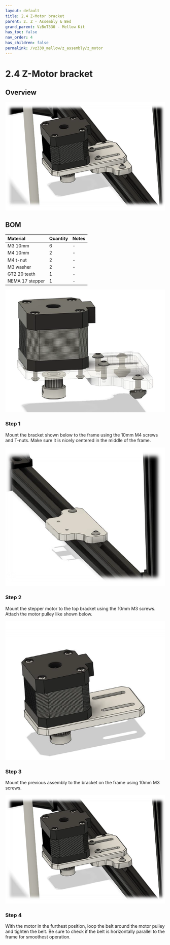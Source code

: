 ```yaml
---
layout: default
title: 2.4 Z-Motor bracket
parent: 2. Z - Assembly & Bed
grand_parent: VzBoT330 - Mellow Kit
has_toc: false
nav_order: 4
has_children: false
permalink: /vz330_mellow/z_assembly/z_motor
---
```


# 2.4 Z-Motor bracket

## Overview

![Z-Motor overview](../../assets/images/manual/vz330_mellow/z_assembly/z_motor/overview.png)

## BOM

| Material        | Quantity          | Notes |
|:-------------|:------------------|:------|
| M3 10mm           | 6 | -  |
| M4 10mm | 2 | - |
| M4 t-nut | 2 | - |
| M3 washer | 2   | -  |
| GT2 20 teeth | 1 | - |
| NEMA 17 stepper | 1 | - |

![Z-Motor details](../../assets/images/manual/vz330_mellow/z_assembly/z_motor/details.png)

### Step 1

Mount the bracket shown below to the frame using the 10mm M4 screws and T-nuts. Make sure it is nicely centered in the middle of the frame.

![Step 1](../../assets/images/manual/vz330_mellow/z_assembly/z_motor/step1.png)

### Step 2

Mount the stepper motor to the top bracket using the 10mm M3 screws. Attach the motor pulley like shown below.

![Step 2](../../assets/images/manual/vz330_mellow/z_assembly/z_motor/step2.png)

### Step 3

Mount the previous assembly to the bracket on the frame using 10mm M3 screws.

![Step 3](../../assets/images/manual/vz330_mellow/z_assembly/z_motor/step3.png)

### Step 4

With the motor in the furthest position, loop the belt around the motor pulley and tighten the belt. Be sure to check if the belt is horizontally parallel to the frame for smoothest operation.